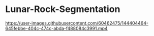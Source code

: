 # Lunar-Rock-Segmentation


https://user-images.githubusercontent.com/60462475/144404464-645febbe-404c-474c-abda-f488084c3991.mp4
